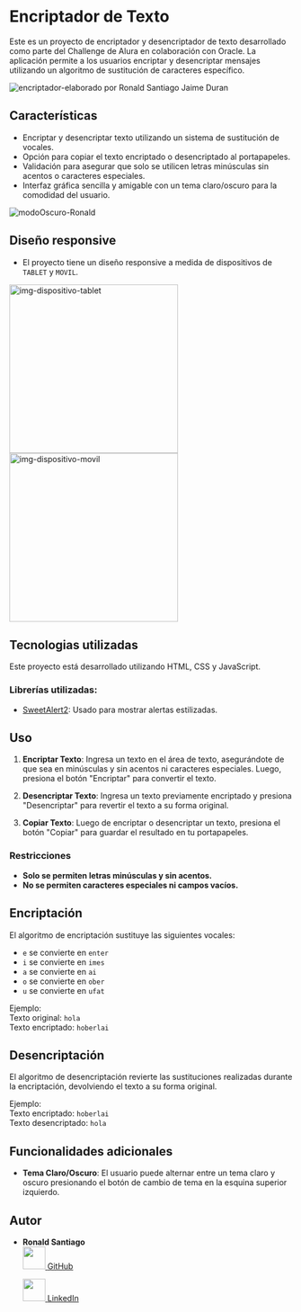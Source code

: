 
# Encriptador de Texto 

Este es un proyecto de encriptador y desencriptador de texto desarrollado como parte del Challenge de Alura en colaboración con Oracle. 
La aplicación permite a los usuarios encriptar y desencriptar mensajes utilizando un algoritmo de sustitución de caracteres específico.

![encriptador-elaborado por Ronald Santiago Jaime Duran](https://github.com/user-attachments/assets/7a245beb-8cd4-4464-aa14-ec4083f2a240)

## Características

- Encriptar y desencriptar texto utilizando un sistema de sustitución de vocales.
- Opción para copiar el texto encriptado o desencriptado al portapapeles.
- Validación para asegurar que solo se utilicen letras minúsculas sin acentos o caracteres especiales.
- Interfaz gráfica sencilla y amigable con un tema claro/oscuro para la comodidad del usuario.


![modoOscuro-Ronald](https://github.com/user-attachments/assets/a8afcb1a-ec83-41ed-8c58-08694b97fb99)

## Diseño responsive
- El proyecto tiene un diseño responsive a medida de dispositivos de  `TABLET` y  `MOVIL`. 

<img src="https://github.com/user-attachments/assets/d6b53629-fce2-4658-88bc-be9c7673df05" alt="img-dispositivo-tablet" width="300"> <img src="https://github.com/user-attachments/assets/a11de150-e421-4090-b23e-bb0be6c6cbba" alt="img-dispositivo-movil" height="300">

## Tecnologias utilizadas

Este proyecto está desarrollado utilizando HTML, CSS y JavaScript. 

### Librerías utilizadas:

- [SweetAlert2](https://sweetalert2.github.io/): Usado para mostrar alertas estilizadas.


## Uso

1. **Encriptar Texto**: Ingresa un texto en el área de texto, asegurándote de que sea en minúsculas y sin acentos ni caracteres especiales.
   Luego, presiona el botón "Encriptar" para convertir el texto.
   

3. **Desencriptar Texto**: Ingresa un texto previamente encriptado y presiona "Desencriptar" para revertir el texto a su forma original.
   

5. **Copiar Texto**: Luego de encriptar o desencriptar un texto, presiona el botón "Copiar" para guardar el resultado en tu portapapeles.

   

### Restricciones

- **Solo se permiten letras minúsculas y sin acentos.**
- **No se permiten caracteres especiales ni campos vacíos.**

## Encriptación

El algoritmo de encriptación sustituye las siguientes vocales:

- `e` se convierte en `enter`
- `i` se convierte en `imes`
- `a` se convierte en `ai`
- `o` se convierte en `ober`
- `u` se convierte en `ufat`

Ejemplo:  
Texto original: `hola`  
Texto encriptado: `hoberlai`

## Desencriptación

El algoritmo de desencriptación revierte las sustituciones realizadas durante la encriptación, devolviendo el texto a su forma original.

Ejemplo:  
Texto encriptado: `hoberlai`  
Texto desencriptado: `hola`

## Funcionalidades adicionales

- **Tema Claro/Oscuro**: El usuario puede alternar entre un tema claro y oscuro presionando el botón de cambio de tema en la esquina superior izquierdo.

## Autor

- **Ronald Santiago**  
  <a href="https://github.com/Ronald-js"><img src="https://github.com/user-attachments/assets/04f25992-d106-4efa-8922-a3fe796d1289" width="40px"> </a>
    [GitHub](https://github.com/Ronald-jsd)

  <a href="https://www.linkedin.com/in/ronald-santiago-jaime-duran/"><img src="https://github.com/user-attachments/assets/9606ce90-6a6a-4466-8b9f-41500e171349" width="40px"> </a>
  [LinkedIn](https://www.linkedin.com/in/ronald-santiago-jaime-duran/)

